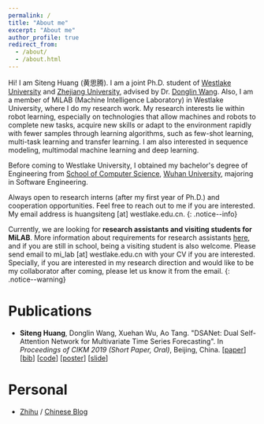 ```yaml
---
permalink: /
title: "About me"
excerpt: "About me"
author_profile: true
redirect_from: 
  - /about/
  - /about.html
---
```


Hi! I am Siteng Huang (黄思腾). I am a joint Ph.D. student of [Westlake University](https://www.westlake.edu.cn/) and [Zhejiang University](http://www.zju.edu.cn/), advised by Dr. [Donglin Wang](https://en.westlake.edu.cn/about/faculty/201912/t20191206_2513.shtml). Also, I am a member of MiLAB (Machine Intelligence Laboratory) in Westlake University, where I do my research work. My research interests lie within robot learning, especially on technologies that allow machines and robots to complete new tasks, acquire new skills or adapt to the environment rapidly with fewer samples through learning algorithms, such as few-shot learning, multi-task learning and transfer learning. I am also interested in sequence modeling, multimodal machine learning and deep learning.

Before coming to Westlake University, I obtained my bachelor's degree of Engineering from [School of Computer Science](http://cs.whu.edu.cn/), [Wuhan University](https://www.whu.edu.cn/), majoring in Software Engineering.

Always open to research interns (after my first year of Ph.D.) and cooperation opportunities. Feel free to reach out to me if you are interested. My email address is huangsiteng [at] westlake.edu.cn.
{: .notice--info}

Currently, we are looking for **research assistants and visiting students for MiLAB**. More information about requirements for research assistants [here](https://www.westlake.edu.cn/info/1301/3724.htm), and if you are still in school, being a visiting student is also welcome. Please send email to mi_lab [at] westlake.edu.cn with your CV if you are interested. Specially, if you are interested in my research direction and would like to be my collaborator after coming, please let us know it from the email.
{: .notice--warning}

Publications
======

* **Siteng Huang**, Donglin Wang, Xuehan Wu, Ao Tang. &quot;DSANet: Dual Self-Attention Network for Multivariate Time Series Forecasting&quot;. In *Proceedings of CIKM 2019 (Short Paper, Oral)*, Beijing, China. [[paper](https://kyonhuang.top/files/Huang-DSANet.pdf)] [[bib](https://kyonhuang.top/publication/dual-self-attention-network)] [[code](https://github.com/bighuang624/DSANet)] [[poster](https://kyonhuang.top/files/cikm19-DSANet-poster.pdf)] [[slide](https://kyonhuang.top/files/cikm19-DSANet-presentation.pdf)]

Personal
===

* [Zhihu](https://www.zhihu.com/people/huang-si-teng-67) / [Chinese Blog](https://kyonhuang.top/blog/)


